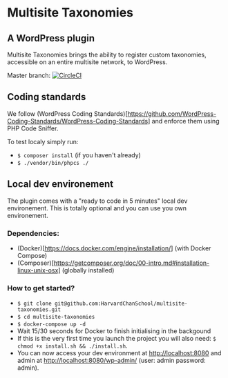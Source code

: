 # Multisite Taxonomies
## A WordPress plugin
Multisite Taxonomies brings the ability to register custom taxonomies, accessible on an entire multisite network, to WordPress.

Master branch: [![CircleCI](https://circleci.com/gh/HarvardChanSchool/multisite-taxonomies.svg?style=svg)](https://circleci.com/gh/HarvardChanSchool/multisite-taxonomies)

## Coding standards
We follow (WordPress Coding Standards)[https://github.com/WordPress-Coding-Standards/WordPress-Coding-Standards] and enforce them using PHP Code Sniffer.

To test localy simply run:
- `$ composer install` (if you haven't already)
- `$ ./vendor/bin/phpcs ./`

## Local dev environement
The plugin comes with a "ready to code in 5 minutes" local dev environement. This is totally optional and you can use you own environement.

### Dependencies:
- (Docker)[https://docs.docker.com/engine/installation/] (with Docker Compose)
- (Composer)[https://getcomposer.org/doc/00-intro.md#installation-linux-unix-osx] (globally installed)

### How to get started?
- `$ git clone git@github.com:HarvardChanSchool/multisite-taxonomies.git`
- `$ cd multisite-taxonomies`
- `$ docker-compose up -d`
- Wait 15/30 seconds for Docker to finish initialising in the backgound
- If this is the very first time you launch the project you will also need: `$ chmod +x install.sh && ./install.sh`.
- You can now access your dev environment at [http://localhost:8080]() and admin at [http://localhost:8080/wp-admin/]() (user: admin password: admin).
